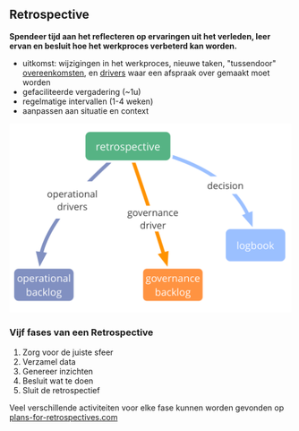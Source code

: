 ## Retrospective

<summary>
<strong>Spendeer tijd aan het reflecteren op ervaringen uit het verleden, leer ervan en besluit hoe het werkproces verbeterd kan worden.</strong>
</summary>

- uitkomst: wijzigingen in het werkproces, nieuwe taken, "tussendoor" [overeenkomsten](glossary:agreement), en [drivers](glossary:organizational-driver) waar een afspraak over gemaakt moet worden
- gefaciliteerde vergadering (~1u)
- regelmatige intervallen (1-4 weken)
- aanpassen aan situatie en context

![Uitkomsten van een Retrospective](img/meetings/retrospective.png)

### Vijf fases van een Retrospective

1. Zorg voor de juiste sfeer 
2. Verzamel data
3. Genereer inzichten
4. Besluit wat te doen
5. Sluit de retrospectief

Veel verschillende activiteiten voor elke fase kunnen worden gevonden op [plans-for-retrospectives.com](http://www.plans-for-retrospectives.com/)